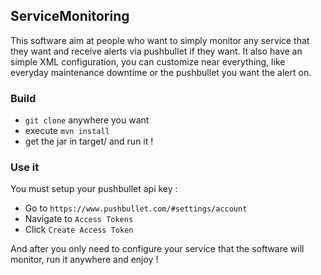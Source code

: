 ## ServiceMonitoring

This software aim at people who want to simply monitor any service that they want and receive alerts via pushbullet if they want.
It also have an simple XML configuration, you can customize near everything, like everyday maintenance downtime or the pushbullet you want the alert on.

### Build

- ```git clone``` anywhere you want
- execute ```mvn install```
- get the jar in target/ and run it !

### Use it

You must setup your pushbullet api key :

- Go to ```https://www.pushbullet.com/#settings/account```
- Navigate to ``` Access Tokens ```
- Click ``` Create Access Token ```

And after you only need to configure your service that the software will monitor, run it anywhere and enjoy !
